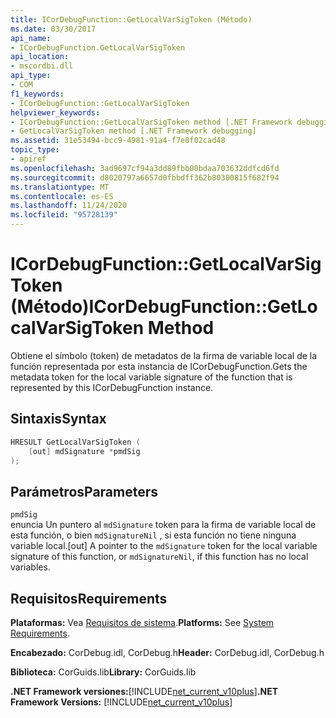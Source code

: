 ```yaml
---
title: ICorDebugFunction::GetLocalVarSigToken (Método)
ms.date: 03/30/2017
api_name:
- ICorDebugFunction.GetLocalVarSigToken
api_location:
- mscordbi.dll
api_type:
- COM
f1_keywords:
- ICorDebugFunction::GetLocalVarSigToken
helpviewer_keywords:
- ICorDebugFunction::GetLocalVarSigToken method [.NET Framework debugging]
- GetLocalVarSigToken method [.NET Framework debugging]
ms.assetid: 31e53494-bcc9-4981-91a4-f7e0f02cad48
topic_type:
- apiref
ms.openlocfilehash: 3ad9697cf94a3dd89fbb00bdaa703632ddfcd6fd
ms.sourcegitcommit: d8020797a6657d0fbbdff362b80300815f682f94
ms.translationtype: MT
ms.contentlocale: es-ES
ms.lasthandoff: 11/24/2020
ms.locfileid: "95728139"
---
```

# <a name="icordebugfunctiongetlocalvarsigtoken-method"></a><span data-ttu-id="3cb2f-102">ICorDebugFunction::GetLocalVarSigToken (Método)</span><span class="sxs-lookup"><span data-stu-id="3cb2f-102">ICorDebugFunction::GetLocalVarSigToken Method</span></span>

<span data-ttu-id="3cb2f-103">Obtiene el símbolo (token) de metadatos de la firma de variable local de la función representada por esta instancia de ICorDebugFunction.</span><span class="sxs-lookup"><span data-stu-id="3cb2f-103">Gets the metadata token for the local variable signature of the function that is represented by this ICorDebugFunction instance.</span></span>  
  
## <a name="syntax"></a><span data-ttu-id="3cb2f-104">Sintaxis</span><span class="sxs-lookup"><span data-stu-id="3cb2f-104">Syntax</span></span>  
  
```cpp  
HRESULT GetLocalVarSigToken (  
    [out] mdSignature *pmdSig  
);  
```  
  
## <a name="parameters"></a><span data-ttu-id="3cb2f-105">Parámetros</span><span class="sxs-lookup"><span data-stu-id="3cb2f-105">Parameters</span></span>  

 `pmdSig`  
 <span data-ttu-id="3cb2f-106">enuncia Un puntero al `mdSignature` token para la firma de variable local de esta función, o bien `mdSignatureNil` , si esta función no tiene ninguna variable local.</span><span class="sxs-lookup"><span data-stu-id="3cb2f-106">[out] A pointer to the `mdSignature` token for the local variable signature of this function, or `mdSignatureNil`, if this function has no local variables.</span></span>  
  
## <a name="requirements"></a><span data-ttu-id="3cb2f-107">Requisitos</span><span class="sxs-lookup"><span data-stu-id="3cb2f-107">Requirements</span></span>  

 <span data-ttu-id="3cb2f-108">**Plataformas:** Vea [Requisitos de sistema](../../get-started/system-requirements.md).</span><span class="sxs-lookup"><span data-stu-id="3cb2f-108">**Platforms:** See [System Requirements](../../get-started/system-requirements.md).</span></span>  
  
 <span data-ttu-id="3cb2f-109">**Encabezado:** CorDebug.idl, CorDebug.h</span><span class="sxs-lookup"><span data-stu-id="3cb2f-109">**Header:** CorDebug.idl, CorDebug.h</span></span>  
  
 <span data-ttu-id="3cb2f-110">**Biblioteca:** CorGuids.lib</span><span class="sxs-lookup"><span data-stu-id="3cb2f-110">**Library:** CorGuids.lib</span></span>  
  
 <span data-ttu-id="3cb2f-111">**.NET Framework versiones:**[!INCLUDE[net_current_v10plus](../../../../includes/net-current-v10plus-md.md)]</span><span class="sxs-lookup"><span data-stu-id="3cb2f-111">**.NET Framework Versions:** [!INCLUDE[net_current_v10plus](../../../../includes/net-current-v10plus-md.md)]</span></span>
